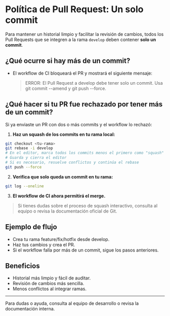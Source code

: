 # Política de Pull Request: Un solo commit

Para mantener un historial limpio y facilitar la revisión de cambios, todos los Pull Requests que se integren a la rama `develop` deben contener **solo un commit**.

## ¿Qué ocurre si hay más de un commit?
- El workflow de CI bloqueará el PR y mostrará el siguiente mensaje:
  > ERROR: El Pull Request a develop debe tener solo un commit. Usa git commit --amend y git push --force.


## ¿Qué hacer si tu PR fue rechazado por tener más de un commit?

Si ya enviaste un PR con dos o más commits y el workflow lo rechazó:

1. **Haz un squash de los commits en tu rama local:**
  ```bash
  git checkout <tu-rama>
  git rebase -i develop
  # En el editor, marca todos los commits menos el primero como "squash" o "fixup"
  # Guarda y cierra el editor
  # Si es necesario, resuelve conflictos y continúa el rebase
  git push --force
  ```
2. **Verifica que solo queda un commit en tu rama:**
  ```bash
  git log --oneline
  ```
3. **El workflow de CI ahora permitirá el merge.**

> Si tienes dudas sobre el proceso de squash interactivo, consulta al equipo o revisa la documentación oficial de Git.

## Ejemplo de flujo
- Crea tu rama feature/fix/hotfix desde develop.
- Haz tus cambios y crea el PR.
- Si el workflow falla por más de un commit, sigue los pasos anteriores.

## Beneficios
- Historial más limpio y fácil de auditar.
- Revisión de cambios más sencilla.
- Menos conflictos al integrar ramas.

---
Para dudas o ayuda, consulta al equipo de desarrollo o revisa la documentación interna.
